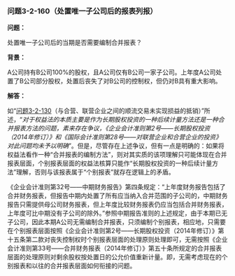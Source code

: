 ### 问题3-2-160（处置唯一子公司后的报表列报）

**问题：**

处置唯一子公司后的当期是否需要编制合并报表？

**背景：**

A公司持有B公司100%的股权，且A公司仅有B公司一家子公司。上年度A公司处置了B公司部分股权，处置后丧失了对B公司的控制权，但仍对B具有重大影响。

**解答：**

如“[问题3-2-130](#_Hlk295067166)（与合营、联营企业之间的顺流交易未实现损益的抵销）”所述，“*对于权益法的本质主要是作为长期股权投资的一种后续计量方法还是一种合并报表方法的问题，素来存在争议，《企业会计准则第2号——长期股权投资（2014年修订）》和《国际会计准则第28号——对联营企业和合营企业的投资》对此问题均未予以明确*”。但是，尽管存在上述争议，但有一点是明确的：如果将权益法看作一种“合并报表的编制方法”，则对其实质的该项理解只可能体现在合并报表层面，个别报表层面的权益法核算只能作“长期股权投资的一种后续计量方法”理解，否则与该报表属于“个别报表”就存在逻辑上的矛盾。

《企业会计准则第32号——中期财务报告》第四条规定：“上年度财务报告包括了合并财务报表，但报告中期内处置了所有应当纳入合并范围的子公司的，中期财务报告只需提供母公司财务报表，但上年度比较财务报表仍应当包括合并财务报表，上年度可比中期没有子公司的除外。”参照中期报告准则的上述规定，由于本期已无子公司，因此本期A公司无需编制合并报表，只须编制个别报表，相应地，只需要在个别报表层面按照《企业会计准则第2号——长期股权投资（2014年修订）》第十五条第二款对丧失控制权时个别报表层面的处理原则处理即可，无需按照《企业会计准则第33号——合并财务报表（2014年修订）》第五十条所规定的合并报表层面的处理原则对剩余股权按处置日的公允价值重新计量。即，无需考虑现在的个别报表和以往的合并报表层面如何衔接的问题。